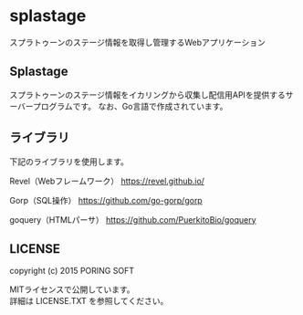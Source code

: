 # splastage
スプラトゥーンのステージ情報を取得し管理するWebアプリケーション

## Splastage

スプラトゥーンのステージ情報をイカリングから収集し配信用APIを提供するサーバープログラムです。
なお、Go言語で作成されています。

## ライブラリ

下記のライブラリを使用します。

Revel（Webフレームワーク）
https://revel.github.io/

Gorp（SQL操作）
https://github.com/go-gorp/gorp

goquery（HTMLパーサ）
https://github.com/PuerkitoBio/goquery

## LICENSE

copyright (c) 2015 PORING SOFT  

MITライセンスで公開しています。  
詳細は LICENSE.TXT を参照してください。

